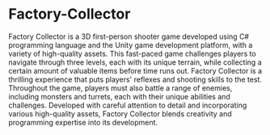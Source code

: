 # Factory-Collector
Factory Collector is a 3D first-person shooter game developed using C# programming language and the Unity game development platform, with a variety of high-quality assets. This fast-paced game challenges players to navigate through three levels, each with its unique terrain, while collecting a certain amount of valuable items before time runs out. Factory Collector is a thrilling experience that puts players' reflexes and shooting skills to the test. Throughout the game, players must also battle a range of enemies, including monsters and turrets, each with their unique abilities and challenges. Developed with careful attention to detail and incorporating various high-quality assets, Factory Collector blends creativity and programming expertise into its development. 



